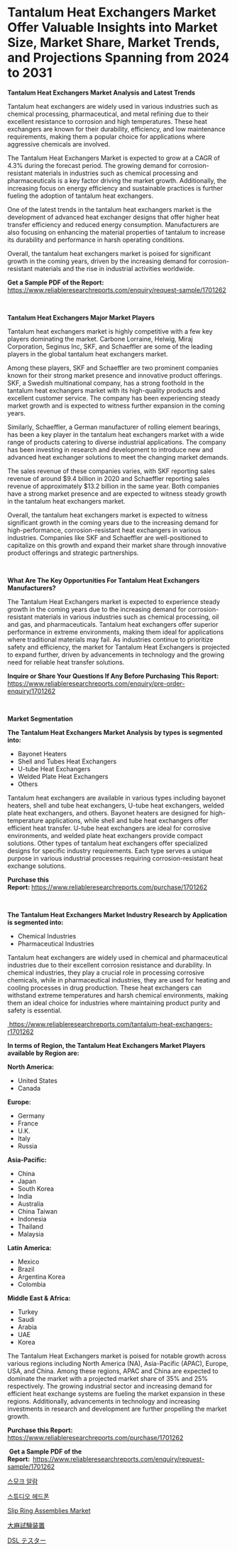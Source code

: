 <p><h1>Tantalum Heat Exchangers Market Offer Valuable Insights into Market Size, Market Share, Market Trends, and Projections Spanning from 2024 to 2031</h1></p><p><strong>Tantalum Heat Exchangers Market Analysis and Latest Trends</strong></p>
<p><p>Tantalum heat exchangers are widely used in various industries such as chemical processing, pharmaceutical, and metal refining due to their excellent resistance to corrosion and high temperatures. These heat exchangers are known for their durability, efficiency, and low maintenance requirements, making them a popular choice for applications where aggressive chemicals are involved.</p><p>The Tantalum Heat Exchangers Market is expected to grow at a CAGR of 4.3% during the forecast period. The growing demand for corrosion-resistant materials in industries such as chemical processing and pharmaceuticals is a key factor driving the market growth. Additionally, the increasing focus on energy efficiency and sustainable practices is further fueling the adoption of tantalum heat exchangers.</p><p>One of the latest trends in the tantalum heat exchangers market is the development of advanced heat exchanger designs that offer higher heat transfer efficiency and reduced energy consumption. Manufacturers are also focusing on enhancing the material properties of tantalum to increase its durability and performance in harsh operating conditions.</p><p>Overall, the tantalum heat exchangers market is poised for significant growth in the coming years, driven by the increasing demand for corrosion-resistant materials and the rise in industrial activities worldwide.</p></p>
<p><strong>Get a Sample PDF of the Report:&nbsp;</strong> <a href="https://www.reliableresearchreports.com/enquiry/request-sample/1701262">https://www.reliableresearchreports.com/enquiry/request-sample/1701262</a></p>
<p>&nbsp;</p>
<p><strong>Tantalum Heat Exchangers Major Market Players</strong></p>
<p><p>Tantalum heat exchangers market is highly competitive with a few key players dominating the market. Carbone Lorraine, Helwig, Miraj Corporation, Seginus Inc, SKF, and Schaeffler are some of the leading players in the global tantalum heat exchangers market.</p><p>Among these players, SKF and Schaeffler are two prominent companies known for their strong market presence and innovative product offerings. SKF, a Swedish multinational company, has a strong foothold in the tantalum heat exchangers market with its high-quality products and excellent customer service. The company has been experiencing steady market growth and is expected to witness further expansion in the coming years.</p><p>Similarly, Schaeffler, a German manufacturer of rolling element bearings, has been a key player in the tantalum heat exchangers market with a wide range of products catering to diverse industrial applications. The company has been investing in research and development to introduce new and advanced heat exchanger solutions to meet the changing market demands.</p><p>The sales revenue of these companies varies, with SKF reporting sales revenue of around $9.4 billion in 2020 and Schaeffler reporting sales revenue of approximately $13.2 billion in the same year. Both companies have a strong market presence and are expected to witness steady growth in the tantalum heat exchangers market.</p><p>Overall, the tantalum heat exchangers market is expected to witness significant growth in the coming years due to the increasing demand for high-performance, corrosion-resistant heat exchangers in various industries. Companies like SKF and Schaeffler are well-positioned to capitalize on this growth and expand their market share through innovative product offerings and strategic partnerships.</p></p>
<p>&nbsp;</p>
<p><strong>What Are The Key Opportunities For Tantalum Heat Exchangers Manufacturers?</strong></p>
<p><p>The Tantalum Heat Exchangers market is expected to experience steady growth in the coming years due to the increasing demand for corrosion-resistant materials in various industries such as chemical processing, oil and gas, and pharmaceuticals. Tantalum heat exchangers offer superior performance in extreme environments, making them ideal for applications where traditional materials may fail. As industries continue to prioritize safety and efficiency, the market for Tantalum Heat Exchangers is projected to expand further, driven by advancements in technology and the growing need for reliable heat transfer solutions.</p></p>
<p><strong>Inquire or Share Your Questions If Any Before Purchasing This Report:</strong> <a href="https://www.reliableresearchreports.com/enquiry/pre-order-enquiry/1701262">https://www.reliableresearchreports.com/enquiry/pre-order-enquiry/1701262</a></p>
<p>&nbsp;</p>
<p><strong>Market Segmentation</strong></p>
<p><strong>The Tantalum Heat Exchangers Market Analysis by types is segmented into:</strong></p>
<p><ul><li>Bayonet Heaters</li><li>Shell and Tubes Heat Exchangers</li><li>U-tube Heat Exchangers</li><li>Welded Plate Heat Exchangers</li><li>Others</li></ul></p>
<p><p>Tantalum heat exchangers are available in various types including bayonet heaters, shell and tube heat exchangers, U-tube heat exchangers, welded plate heat exchangers, and others. Bayonet heaters are designed for high-temperature applications, while shell and tube heat exchangers offer efficient heat transfer. U-tube heat exchangers are ideal for corrosive environments, and welded plate heat exchangers provide compact solutions. Other types of tantalum heat exchangers offer specialized designs for specific industry requirements. Each type serves a unique purpose in various industrial processes requiring corrosion-resistant heat exchange solutions.</p></p>
<p><strong>Purchase this Report:&nbsp;</strong><a href="https://www.reliableresearchreports.com/purchase/1701262">https://www.reliableresearchreports.com/purchase/1701262</a></p>
<p>&nbsp;</p>
<p><strong>The Tantalum Heat Exchangers Market Industry Research by Application is segmented into:</strong></p>
<p><ul><li>Chemical Industries</li><li>Pharmaceutical Industries</li></ul></p>
<p><p>Tantalum heat exchangers are widely used in chemical and pharmaceutical industries due to their excellent corrosion resistance and durability. In chemical industries, they play a crucial role in processing corrosive chemicals, while in pharmaceutical industries, they are used for heating and cooling processes in drug production. These heat exchangers can withstand extreme temperatures and harsh chemical environments, making them an ideal choice for industries where maintaining product purity and safety is essential.</p></p>
<p><a href="https://www.reliableresearchreports.com/tantalum-heat-exchangers-r1701262">&nbsp;https://www.reliableresearchreports.com/tantalum-heat-exchangers-r1701262</a></p>
<p><strong>In terms of Region, the Tantalum Heat Exchangers Market Players available by Region are:</strong></p>
<p>
    <p> <strong> North America: </strong>
        <ul>
            <li>United States</li>
            <li>Canada</li>
        </ul>
        </p> 
    <p> <strong> Europe: </strong>
        <ul>
            <li>Germany</li>
            <li>France</li>
            <li>U.K.</li>
            <li>Italy</li>
            <li>Russia</li>
        </ul>
        </p> 
    <p> <strong> Asia-Pacific: </strong>
        <ul>
            <li>China</li>
            <li>Japan</li>
            <li>South Korea</li>
            <li>India</li>
            <li>Australia</li>
            <li>China Taiwan</li>
            <li>Indonesia</li>
            <li>Thailand</li>
            <li>Malaysia</li>
        </ul>
        </p> 
    <p> <strong> Latin America: </strong>
        <ul>
            <li>Mexico</li>
            <li>Brazil</li>
            <li>Argentina Korea</li>
            <li>Colombia</li>
        </ul>
        </p> 
    <p> <strong> Middle East & Africa: </strong>
        <ul>
            <li>Turkey</li>
            <li>Saudi</li>
            <li>Arabia</li>
            <li>UAE</li>
            <li>Korea</li>
        </ul>
    </p>
    </p>
<p><p>The Tantalum Heat Exchangers market is poised for notable growth across various regions including North America (NA), Asia-Pacific (APAC), Europe, USA, and China. Among these regions, APAC and China are expected to dominate the market with a projected market share of 35% and 25% respectively. The growing industrial sector and increasing demand for efficient heat exchange systems are fueling the market expansion in these regions. Additionally, advancements in technology and increasing investments in research and development are further propelling the market growth.</p></p>
<p><strong>Purchase this Report: </strong><a href="https://www.reliableresearchreports.com/purchase/1701262">https://www.reliableresearchreports.com/purchase/1701262</a></p>
<p>&nbsp;<strong>Get a Sample PDF of the Report:&nbsp;&nbsp;</strong><a href="https://www.reliableresearchreports.com/enquiry/request-sample/1701262">https://www.reliableresearchreports.com/enquiry/request-sample/1701262</a></p>
<p><strong></strong></p>
<p><p><a href="https://medium.com/@witoldadamczyk1904/%EC%97%B0%EA%B8%B0-%EA%B0%90%EC%A7%80%EA%B8%B0-%EC%8B%9C%EC%9E%A5-%EA%B7%9C%EB%AA%A8%EB%8A%94-%EA%B8%80%EB%A1%9C%EB%B2%8C-%EC%82%B0%EC%97%85%EC%97%90%EC%84%9C-%EC%B5%9C%EC%A0%81%EC%9D%98-%EB%A7%88%EC%BC%80%ED%8C%85-%EC%B1%84%EB%84%90%EC%9D%84-%EB%B3%B4%EC%97%AC%EC%A4%8D%EB%8B%88%EB%8B%A4-866217e297e5">스모크 알람</a></p><p><a href="https://medium.com/@karenburke2009/%EC%8A%A4%ED%8A%9C%EB%94%94%EC%98%A4-%ED%97%A4%EB%93%9C%ED%8F%B0-%EC%8B%9C%EC%9E%A5-%EA%B7%9C%EB%AA%A8-cagr-%ED%8A%B8%EB%A0%8C%EB%93%9C-2024-2030-85cb4c73aeb7">스튜디오 헤드폰</a></p><p><a href="https://github.com/mancsybtousav/Market-Research-Report-List-2/blob/main/slip-ring-assemblies-market.md">Slip Ring Assemblies Market</a></p><p><a href="https://github.com/marbadji/Market-Research-Report-List-1/blob/main/844983931761.md">大麻試験装置</a></p><p><a href="https://github.com/KaydenJohns1964/Market-Research-Report-List-1/blob/main/771678031762.md">DSL テスター</a></p></p>